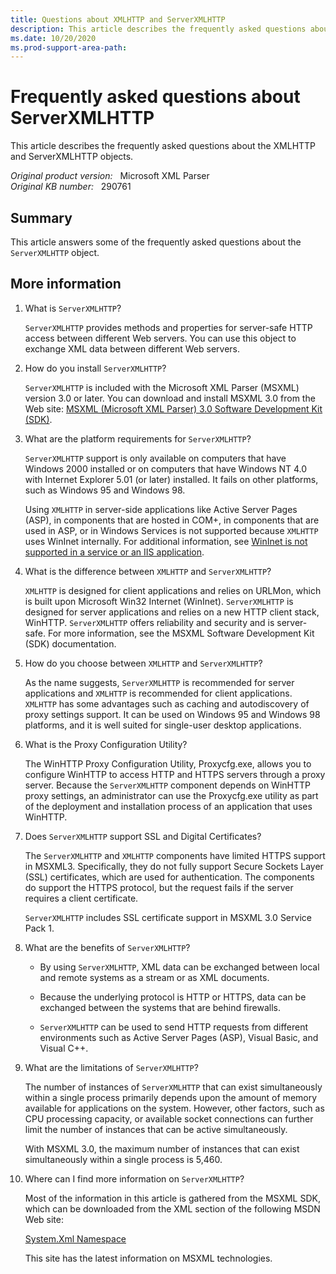 ```yaml
---
title: Questions about XMLHTTP and ServerXMLHTTP
description: This article describes the frequently asked questions about the XMLHTTP and ServerXMLHTTP objects.
ms.date: 10/20/2020
ms.prod-support-area-path: 
---
```

# Frequently asked questions about ServerXMLHTTP

This article describes the frequently asked questions about the XMLHTTP and ServerXMLHTTP objects.

_Original product version:_ &nbsp; Microsoft XML Parser  
_Original KB number:_ &nbsp; 290761

## Summary

This article answers some of the frequently asked questions about the `ServerXMLHTTP` object.

## More information

1. What is `ServerXMLHTTP`?

   `ServerXMLHTTP` provides methods and properties for server-safe HTTP access between different Web servers. You can use this object to exchange XML data between different Web servers.

1. How do you install `ServerXMLHTTP`?

   `ServerXMLHTTP` is included with the Microsoft XML Parser (MSXML) version 3.0 or later. You can download and install MSXML 3.0 from the Web site: [MSXML (Microsoft XML Parser) 3.0 Software Development Kit (SDK)](https://www.microsoft.com/download/details.aspx?id=4608).

1. What are the platform requirements for `ServerXMLHTTP`?

   `ServerXMLHTTP` support is only available on computers that have Windows 2000 installed or on computers that have Windows NT 4.0 with Internet Explorer 5.01 (or later) installed. It fails on other platforms, such as Windows 95 and Windows 98.

   Using `XMLHTTP` in server-side applications like Active Server Pages (ASP), in components that are hosted in COM+, in components that are used in ASP, or in Windows Services is not supported because `XMLHTTP` uses WinInet internally. For additional information, see [WinInet is not supported in a service or an IIS application](/troubleshoot/browsers/wininet-not-supported-in-services).

1. What is the difference between `XMLHTTP` and `ServerXMLHTTP`?

   `XMLHTTP` is designed for client applications and relies on URLMon, which is built upon Microsoft Win32 Internet (WinInet). `ServerXMLHTTP` is designed for server applications and relies on a new HTTP client stack, WinHTTP. `ServerXMLHTTP` offers reliability and security and is server-safe. For more information, see the MSXML Software Development Kit (SDK) documentation.

1. How do you choose between `XMLHTTP` and `ServerXMLHTTP`?

   As the name suggests, `ServerXMLHTTP` is recommended for server applications and `XMLHTTP` is recommended for client applications. `XMLHTTP` has some advantages such as caching and autodiscovery of proxy settings support. It can be used on Windows 95 and Windows 98 platforms, and it is well suited for single-user desktop applications.

1. What is the Proxy Configuration Utility?

   The WinHTTP Proxy Configuration Utility, Proxycfg.exe, allows you to configure WinHTTP to access HTTP and HTTPS servers through a proxy server. Because the `ServerXMLHTTP` component depends on WinHTTP proxy settings, an administrator can use the Proxycfg.exe utility as part of the deployment and installation process of an application that uses WinHTTP.

1. Does `ServerXMLHTTP` support SSL and Digital Certificates?

   The `ServerXMLHTTP` and `XMLHTTP` components have limited HTTPS support in MSXML3. Specifically, they do not fully support Secure Sockets Layer (SSL) certificates, which are used for authentication. The components do support the HTTPS protocol, but the request fails if the server requires a client certificate.

   `ServerXMLHTTP` includes SSL certificate support in MSXML 3.0 Service Pack 1.

1. What are the benefits of `ServerXMLHTTP`?

   - By using `ServerXMLHTTP`, XML data can be exchanged between local and remote systems as a stream or as XML documents.

   - Because the underlying protocol is HTTP or HTTPS, data can be exchanged between the systems that are behind firewalls.

   - `ServerXMLHTTP` can be used to send HTTP requests from different environments such as Active Server Pages (ASP), Visual Basic, and Visual C++.

1. What are the limitations of `ServerXMLHTTP`?

   The number of instances of `ServerXMLHTTP` that can exist simultaneously within a single process primarily depends upon the amount of memory available for applications on the system. However, other factors, such as CPU processing capacity, or available socket connections can further limit the number of instances that can be active simultaneously.

   With MSXML 3.0, the maximum number of instances that can exist simultaneously within a single process is 5,460.

1. Where can I find more information on `ServerXMLHTTP`?

   Most of the information in this article is gathered from the MSXML SDK, which can be downloaded from the XML section of the following MSDN Web site:

   [System.Xml Namespace](/dotnet/api/system.xml)

   This site has the latest information on MSXML technologies.
